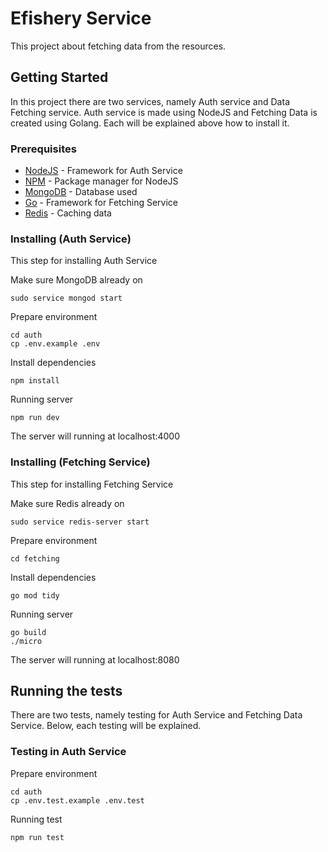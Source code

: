 # Efishery Service

This project about fetching data from the resources. 

## Getting Started

In this project there are two services, namely Auth service and Data Fetching service. Auth service is made using NodeJS and Fetching Data is created using Golang. Each will be explained above how to install it.

### Prerequisites

* [NodeJS](https://nodejs.org/en/) - Framework for Auth Service
* [NPM](https://www.npmjs.com/) - Package manager for NodeJS
* [MongoDB](https://www.mongodb.com/) - Database used
* [Go](https://golang.org/) - Framework for Fetching Service
* [Redis](https://redis.io/) - Caching data

### Installing (Auth Service)

This step for installing Auth Service

Make sure MongoDB already on
```
sudo service mongod start 
```

Prepare environment
```
cd auth
cp .env.example .env
```

Install dependencies
```
npm install
```

Running server
```
npm run dev
```

The server will running at localhost:4000

### Installing (Fetching Service)

This step for installing Fetching Service

Make sure Redis already on
```
sudo service redis-server start 
```

Prepare environment
```
cd fetching
```

Install dependencies
```
go mod tidy
```

Running server
```
go build
./micro
```

The server will running at localhost:8080

## Running the tests

There are two tests, namely testing for Auth Service and Fetching Data Service. Below, each testing will be explained.

### Testing in Auth Service

Prepare environment
```
cd auth
cp .env.test.example .env.test
```

Running test
```
npm run test
```